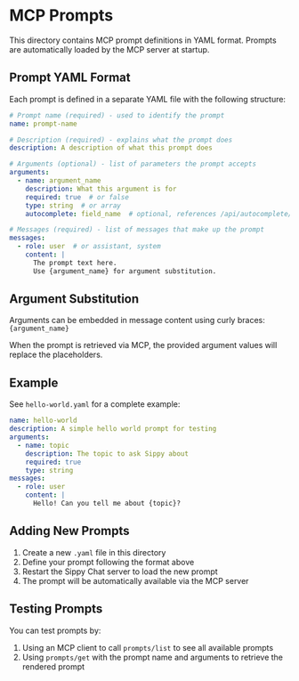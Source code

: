 # MCP Prompts

This directory contains MCP prompt definitions in YAML format. Prompts are automatically loaded by the MCP server at startup.

## Prompt YAML Format

Each prompt is defined in a separate YAML file with the following structure:

```yaml
# Prompt name (required) - used to identify the prompt
name: prompt-name

# Description (required) - explains what the prompt does
description: A description of what this prompt does

# Arguments (optional) - list of parameters the prompt accepts
arguments:
  - name: argument_name
    description: What this argument is for
    required: true  # or false
    type: string  # or array
    autocomplete: field_name  # optional, references /api/autocomplete/{field_name}

# Messages (required) - list of messages that make up the prompt
messages:
  - role: user  # or assistant, system
    content: |
      The prompt text here.
      Use {argument_name} for argument substitution.
```

## Argument Substitution

Arguments can be embedded in message content using curly braces: `{argument_name}`

When the prompt is retrieved via MCP, the provided argument values will replace the placeholders.

## Example

See `hello-world.yaml` for a complete example:

```yaml
name: hello-world
description: A simple hello world prompt for testing
arguments:
  - name: topic
    description: The topic to ask Sippy about
    required: true
    type: string
messages:
  - role: user
    content: |
      Hello! Can you tell me about {topic}?
```

## Adding New Prompts

1. Create a new `.yaml` file in this directory
2. Define your prompt following the format above
3. Restart the Sippy Chat server to load the new prompt
4. The prompt will be automatically available via the MCP server

## Testing Prompts

You can test prompts by:
1. Using an MCP client to call `prompts/list` to see all available prompts
2. Using `prompts/get` with the prompt name and arguments to retrieve the rendered prompt

